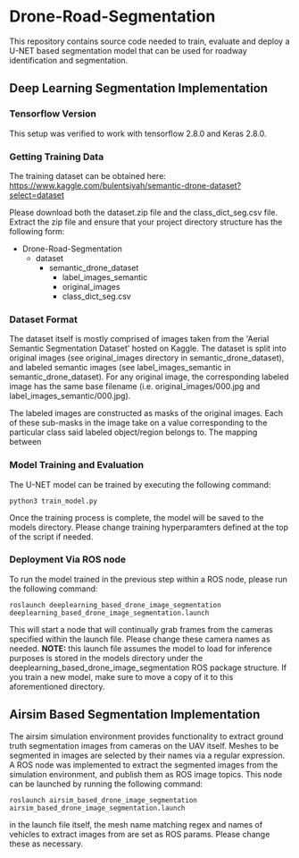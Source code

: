 # Drone-Road-Segmentation
This repository contains source code needed to train, evaluate and deploy a U-NET based segmentation model
that can be used for roadway identification and segmentation.

## Deep Learning Segmentation Implementation

### Tensorflow Version
This setup was verified to work with tensorflow 2.8.0 and Keras 2.8.0.

### Getting Training Data
The training dataset can be obtained here: https://www.kaggle.com/bulentsiyah/semantic-drone-dataset?select=dataset

Please download both the dataset.zip file and the class_dict_seg.csv file. Extract the zip file and ensure
that your project directory structure has the following form:

* Drone-Road-Segmentation
  * dataset
    * semantic_drone_dataset
      * label_images_semantic
      * original_images
      * class_dict_seg.csv

### Dataset Format
The dataset itself is mostly comprised of images taken from the 'Aerial Semantic Segmentation Dataset' hosted on 
Kaggle. The dataset is split into original images (see original_images directory in semantic_drone_dataset), 
and labeled semantic images (see label_images_semantic in semantic_drone_dataset). For any original image, the
corresponding labeled image has the same base filename (i.e. original_images/000.jpg and label_images_semantic/000.jpg).

The labeled images are constructed as masks of the original images. Each of these sub-masks in the image take
on a value corresponding to the particular class said labeled object/region belongs to. The mapping between

### Model Training and Evaluation
The U-NET model can be trained by executing the following command:

```commandline
python3 train_model.py
```
Once the training process is complete, the model will be saved to the models directory. Please change training
hyperparamters defined at the top of the script if needed.

### Deployment Via ROS node
To run the model trained in the previous step within a ROS node, please run the following command:

```commandline
roslaunch deeplearning_based_drone_image_segmentation deeplearning_based_drone_image_segmentation.launch
```

This will start a node that will continually grab frames from the cameras specified within the launch file. 
Please change these camera names as needed. **NOTE:** this launch file assumes the model to load for inference
purposes is stored in the models directory under the deeplearning_based_drone_image_segmentation ROS package
structure. If you train a new model, make sure to move a copy of it to this aforementioned directory.

## Airsim Based Segmentation Implementation
The airsim simulation environment provides functionality to extract ground truth segmentation images from cameras
on the UAV itself. Meshes to be segmented in images are selected by their names via a regular expression. A ROS node 
was implemented to extract the segmented images from the simulation environment, and publish them as ROS image topics.
This node can be launched by running the following command:

```commandline
roslaunch airsim_based_drone_image_segmentation airsim_based_drone_image_segmentation.launch 
```

in the launch file itself, the mesh name matching regex and names of vehicles to extract images from are set as ROS params. 
Please change these as necessary. 